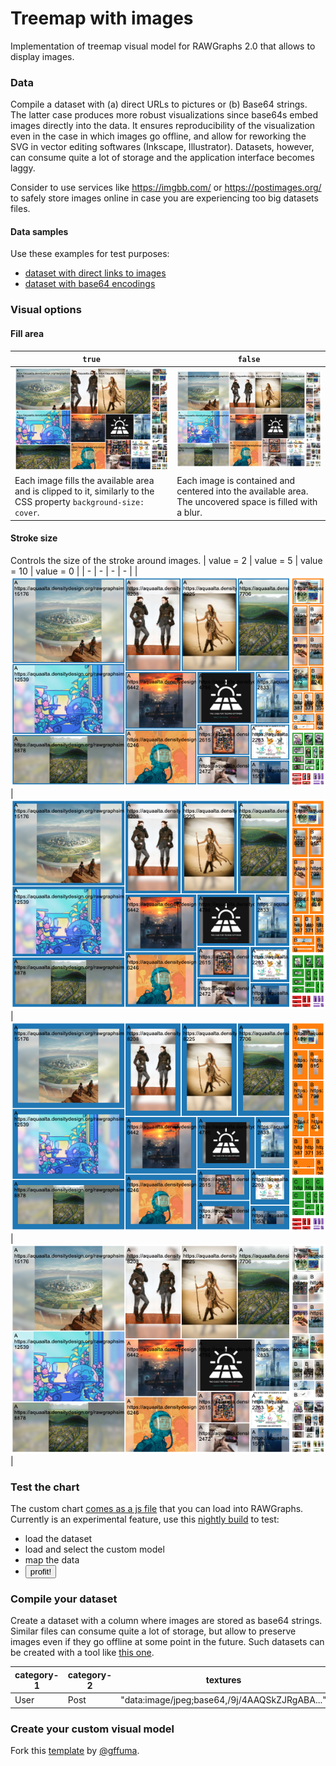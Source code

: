 # Treemap with images
Implementation of treemap visual model for RAWGraphs 2.0 that allows to display images.

### Data

Compile a dataset with (a) direct URLs to pictures or (b) Base64 strings. The latter case produces more robust visualizations since base64s embed images directly into the data. It ensures reproducibility of the visualization even in the case in which images go offline, and allow for reworking the SVG in vector editing softwares (Inkscape, Illustrator). Datasets, however, can consume quite a lot of storage and the application interface becomes laggy.

Consider to use services like https://imgbb.com/ or https://postimages.org/ to safely store images online in case you are experiencing too big datasets files.

#### Data samples
Use these examples for test purposes:
- [dataset with direct links to images](example/datasets/sample-photos-base64.csv)
- [dataset with base64 encodings](example/datasets/sample-photos-base64.csv)

### Visual options
#### Fill area
| `true` | `false` |
| --- | --- |
| ![Texture fills each area](docs/stroke-0-fill.png) | ![Texture is entirely visible, plus blur](docs/stroke-0.png) |
| Each image fills the available area and is clipped to it, similarly to the CSS property `background-size: cover`. | Each image is contained and centered into the available area. The uncovered space is filled with a blur. |

#### Stroke size
Controls the size of the stroke around images.
| value = 2 | value = 5 | value = 10 | value = 0 |
| - | - | - | - |
| ![stroke 2](docs/stroke-2.png) | ![stroke](docs/stroke-5.png) | ![stroke](docs/stroke-10.png) | ![stroke](docs/stroke-0.png) |


### Test the chart

The custom chart [comes as a js file](docs/images-treemap.v0.2.umd.js) that you can load into RAWGraphs. Currently is an experimental feature, use this [nightly build](https://rawcustom.sandbox.inmagik.com/) to test:

- load the dataset
- load and select the custom model
- map the data
- <button>profit!</button>

### Compile your dataset

Create a dataset with a column where images are stored as base64 strings. Similar files can consume quite a lot of storage, but  allow to preserve images even if they go offline at some point in the future. Such datasets can be created with a tool like [this one](https://observablehq.com/@iosonosempreio/images-table-to-base64).

| category-1  | category-2 | textures |
| ------------- | ------------- | ------------- |
| User  | Post  | "data:image/jpeg;base64,/9j/4AAQSkZJRgABA..." |

### Create your custom visual model

Fork this [template](https://github.com/gffuma/custom-rawcharts-template-test) by [@gffuma](https://github.com/gffumar).

